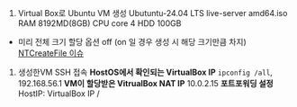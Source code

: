 1. Virtual Box로 Ubuntu VM 생성
Ubutuntu-24.04 LTS live-server amd64.iso
RAM 8192MD(8GB)
CPU core 4
HDD 100GB
- 미리 전체 크기 할당 옵션 off (on 일 경우 생성 시 해당 크기만큼 차지)
[NTCreateFile 이슈](https://m.blog.naver.com/jrkim/221522494580)

1. 생성한VM SSH 접속
**HostOS에서 확인되는 VirtualBox IP**
`ipconfig /all`, 192.168.56.1
**VM이 할당받은 VitrualBox NAT IP**
10.0.2.15
**포트포워딩 설정**
HostIP: VirtualBox IP / 
